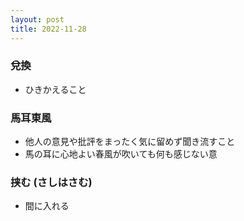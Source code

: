 ```yaml
---
layout: post
title: 2022-11-28
---
```


### 兌換
- ひきかえること

### 馬耳東風
- 他人の意見や批評をまったく気に留めず聞き流すこと
- 馬の耳に心地よい春風が吹いても何も感じない意

### 挟む (さしはさむ)
- 間に入れる

